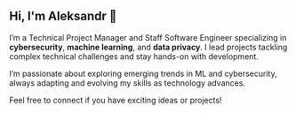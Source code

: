 ## Hi, I'm Aleksandr 👋

I’m a Technical Project Manager and Staff Software Engineer specializing in **cybersecurity**, **machine learning**, and **data privacy**. I lead projects tackling complex technical challenges and stay hands-on with development.

I’m passionate about exploring emerging trends in ML and cybersecurity, always adapting and evolving my skills as technology advances.

Feel free to connect if you have exciting ideas or projects!

<!--
**budivoy/budivoy** is a ✨ _special_ ✨ repository because its `README.md` (this file) appears on your GitHub profile.

Here are some ideas to get you started:

- 🔭 I’m currently working on ...
- 🌱 I’m currently learning ...
- 👯 I’m looking to collaborate on ...
- 🤔 I’m looking for help with ...
- 💬 Ask me about ...
- 📫 How to reach me: ...
- 😄 Pronouns: ...
- ⚡ Fun fact: ...
-->
